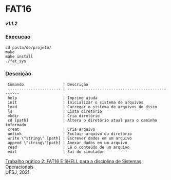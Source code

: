 # FAT16
##### v1.1.2 

### Execucao
```
cd pasta/do/projeto/
make
make install
./fat_sys

```
 

### Descrição


     Comando                 | Descrição                                         
     ----------------------- | ------------------------------------------------- 
     help                    | Imprime ajuda                                     
     init                    | Inicializar o sistema de arquivos                 
     load                    | Carregar o sistema de arquivos do disco           
     ls                      | Lista diretório                                   
     mkdir                   | Cria diretório                                    
     cd [path]               | Altera o diretório atual para o caminho informado 
     creat                   | Cria arquivo                                      
     unlink                  | Excluir arquivo ou diretório                      
     write \"string\" [path] | Escrever dados em um arquivo                      
     append \"string\"[path] | Anexar dados em um arquivo                        
     read                    | Lê o conteúdo de um arquivo                        
     exit                    | Sai do simulador                                  

    
[Trabalho prático 2: FAT16 E SHELL para a disciplina de Sistemas Operacionais](TP2_SO.pdf)  
UFSJ, 2021
